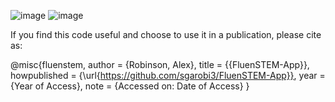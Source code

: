 ![image](https://github.com/sgarobi3/FluenSTEM-App/assets/74927424/aa2bda47-a0f4-46ef-a760-93be3e19d9c6)
![image](https://github.com/sgarobi3/FluenSTEM-App/assets/74927424/fbeeb906-a2b2-466e-9c89-55c01c0ccd3a)

If you find this code useful and choose to use it in a publication, please cite as:

@misc{fluenstem,
  author = {Robinson, Alex},
  title = {{FluenSTEM-App}},
  howpublished = {\url{https://github.com/sgarobi3/FluenSTEM-App}},
  year = {Year of Access},
  note = {Accessed on: Date of Access}
}
